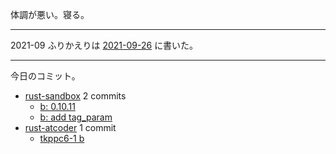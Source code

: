 体調が悪い。寝る。

---

2021-09 ふりかえりは [2021-09-26] に書いた。

---

今日のコミット。

- [rust-sandbox](https://github.com/bouzuya/rust-sandbox) 2 commits
  - [b: 0.10.11](https://github.com/bouzuya/rust-sandbox/commit/178f127519e9a8dc68f314e7e229a294d56085d1)
  - [b: add tag_param](https://github.com/bouzuya/rust-sandbox/commit/14299ab718b82a4c27b4454b5588f31e678329c2)
- [rust-atcoder](https://github.com/bouzuya/rust-atcoder) 1 commit
  - [tkppc6-1 b](https://github.com/bouzuya/rust-atcoder/commit/80beba48f7a8397f972f801720d28384ebcf06e3)

[2021-09-26]: https://blog.bouzuya.net/2021/09/26/
